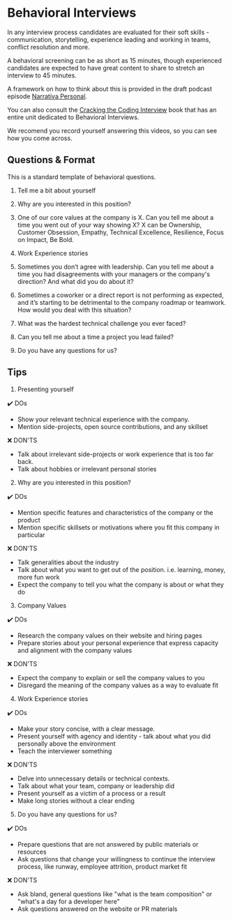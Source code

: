 # Behavioral Interviews

In any interview process candidates are evaluated for their soft skills - communication, storytelling, experience leading and working in teams, conflict resolution and more.

A behavioral screening can be as short as 15 minutes, though experienced candidates are expected to have great content to share to stretch an interview to 45 minutes.

A framework on how to think about this is provided in the draft podcast episode [Narrativa Personal](https://docs.google.com/document/d/1CNtLDbGMUmeQjKmmOZuxB4GF0pUe7zxyWy51BT1pTEY/edit#heading=h.4kuthmkwi01w). 

You can also consult the [Cracking the Coding Interview](https://github.com/conanbatt/interview-practice/tree/main/coding-challenges/cracking-the-coding-interview/book) book that has an entire unit dedicated to Behavioral Interviews.

We recomend you record yourself answering this videos, so you can see how you come across. 

## Questions & Format

This is a standard template of behavioral questions. 

1. Tell me a bit about yourself

2. Why are you interested in this position?

3. One of our core values at the company is X. Can you tell me about a time you went out of your way showing X?
   X can be Ownership, Customer Obsession, Empathy, Technical Excellence, Resilience, Focus on Impact, Be Bold.

4. Work Experience stories

  1. Sometimes you don’t agree with leadership. Can you tell me about a time you had disagreements with your managers or the company's direction? And what did you do about it?

  2. Sometimes a coworker or a direct report is not performing as expected, and it’s starting to be detrimental to the company roadmap or teamwork. How would you deal with this situation?
  3. What was the hardest technical challenge you ever faced?

  4. Can you tell me about a time a project you lead failed?

5. Do you have any questions for us?



## Tips

1. Presenting yourself

:heavy_check_mark: DOs
- Show your relevant technical experience with the company.
- Mention side-projects, open source contributions, and any skillset

:x: DON'TS
- Talk about irrelevant side-projects or work experience that is too far back.
- Talk about hobbies or irrelevant personal stories

2. Why are you interested in this position?

:heavy_check_mark: DOs
- Mention specific features and characteristics of the company or the product
- Mention specific skillsets or motivations where you fit this company in particular

:x: DON'TS
- Talk generalities about the industry
- Talk about what you want to get out of the position. i.e. learning, money, more fun work
- Expect the company to tell you what the company is about or what they do

3. Company Values

:heavy_check_mark: DOs
- Research the company values on their website and hiring pages
- Prepare stories about your personal experience that express capacity and alignment with the company values

:x: DON'TS
- Expect the company to explain or sell the company values to you
- Disregard the meaning of the company values as a way to evaluate fit

4. Work Experience stories

:heavy_check_mark: DOs
- Make your story concise, with a clear message.
- Present yourself with agency and identity - talk about what you did personally above the environment
- Teach the interviewer something

:x: DON'TS
- Delve into unnecessary details or technical contexts.
- Talk about what your team, company or leadership did
- Present yourself as a victim of a process or a result
- Make long stories without a clear ending

5. Do you have any questions for us?

:heavy_check_mark: DOs
- Prepare questions that are not answered by public materials or resources
- Ask questions that change your willingness to continue the interview process, like runway, employee attrition, product market fit

:x: DON'TS
- Ask bland, general questions like "what is the team composition" or "what's a day for a developer here"
- Ask questions answered on the website or PR materials
